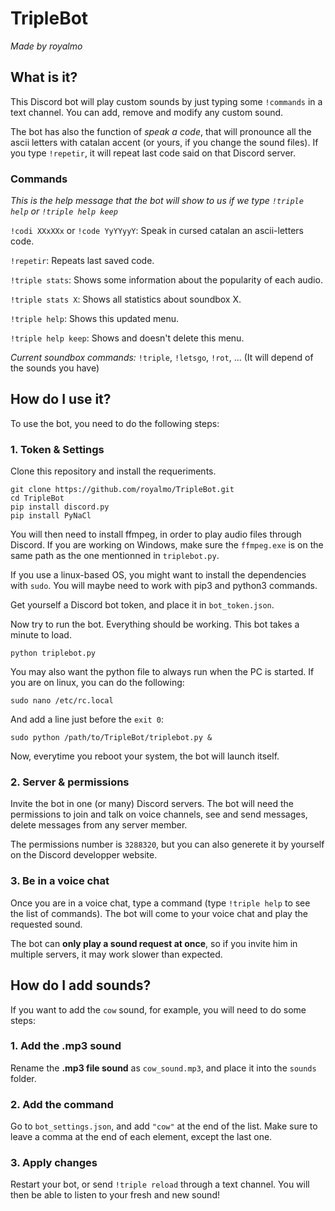 # TripleBot

*Made by royalmo*

## What is it?

This Discord bot will play custom sounds by just typing some `!commands` in a text channel. You can add, remove and modify any custom sound.

The bot has also the function of *speak a code*, that will pronounce all the ascii letters with catalan accent (or yours, if you change the sound files). If you type `!repetir`, it will repeat last code said on that Discord server.

### Commands
*This is the help message that the bot will show to us if we type `!triple help` or `!triple help keep`*


`!codi XXxXXx` or `!code YyYYyyY`: Speak in cursed catalan an ascii-letters code.

`!repetir`: Repeats last saved code.

`!triple stats`: Shows some information about the popularity of each audio.

`!triple stats X`: Shows all statistics about soundbox X.

`!triple help`: Shows this updated menu.

`!triple help keep`: Shows and doesn't delete this menu.

*Current soundbox commands:*
`!triple`, `!letsgo`, `!rot`, ... (It will depend of the sounds you have)


## How do I use it?

To use the bot, you need to do the following steps:

### 1. Token & Settings
Clone this repository and install the requeriments.

```
git clone https://github.com/royalmo/TripleBot.git
cd TripleBot
pip install discord.py
pip install PyNaCl
```

You will then need to install ffmpeg, in order to play audio files through Discord. If you are working on Windows, make sure the `ffmpeg.exe` is on the same path as the one mentionned in `triplebot.py`.

If you use a linux-based OS, you might want to install the dependencies with `sudo`. You will maybe need to work with pip3 and python3 commands.

Get yourself a Discord bot token, and place it in `bot_token.json`.

Now try to run the bot. Everything should be working. This bot takes a minute to load.
```
python triplebot.py
```

You may also want the python file to always run when the PC is started. If you are on linux, you can do the following:
```
sudo nano /etc/rc.local
```
And add a line just before the `exit 0`:
```
sudo python /path/to/TripleBot/triplebot.py &
```

Now, everytime you reboot your system, the bot will launch itself.

### 2. Server & permissions
Invite the bot in one (or many) Discord servers. The bot will need the permissions to join and talk on voice channels, see and send messages, delete messages from any server member.

The permissions number is `3288320`, but you can also generete it by yourself on the Discord developper website.

### 3. Be in a voice chat
Once you are in a voice chat, type a command (type `!triple help` to see the list of commands). The bot will come to your voice chat and play the requested sound.

The bot can **only play a sound request at once**, so if you invite him in multiple servers, it may work slower than expected.


## How do I add sounds?
If you want to add the `cow` sound, for example, you will need to do some steps:

### 1. Add the .mp3 sound
Rename the **.mp3 file sound** as `cow_sound.mp3`, and place it into the `sounds` folder.

### 2. Add the command
Go to `bot_settings.json`, and add `"cow"` at the end of the list. Make sure to leave a comma at the end of each element, except the last one.

### 3. Apply changes
Restart your bot, or send `!triple reload` through a text channel. You will then be able to listen to your fresh and new sound!